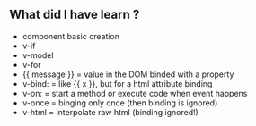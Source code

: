 ## What did I have learn ?

- component basic creation
- v-if
- v-model
- v-for
- {{ message }} = value in the DOM binded with a property
- v-bind:<attribute> = like {{ x }}, but for a html attribute binding
- v-on:<eventname> = start a method or execute code when event happens
- v-once = binging only once (then binding is ignored)
- v-html = interpolate raw html (binding ignored!)
